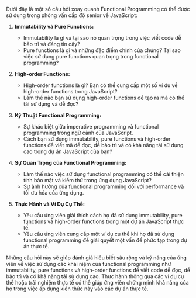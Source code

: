 Dưới đây là một số câu hỏi xoay quanh Functional Programming có thể được sử dụng trong phỏng vấn cấp độ senior về JavaScript:

1. **Immutability và Pure Functions:**

   - Immutability là gì và tại sao nó quan trọng trong việc viết code dễ bảo trì và đáng tin cậy?
   - Pure functions là gì và những đặc điểm chính của chúng? Tại sao việc sử dụng pure functions quan trọng trong functional programming?

2. **High-order Functions:**

   - High-order functions là gì? Bạn có thể cung cấp một số ví dụ về high-order functions trong JavaScript?
   - Làm thế nào bạn sử dụng high-order functions để tạo ra mã có thể tái sử dụng và dễ đọc?

3. **Kỹ Thuật Functional Programming:**

   - Sự khác biệt giữa imperative programming và functional programming trong ngữ cảnh của JavaScript.
   - Cách bạn sử dụng immutability, pure functions và high-order functions để viết mã dễ đọc, dễ bảo trì và có khả năng tái sử dụng cao trong dự án JavaScript của bạn?

4. **Sự Quan Trọng của Functional Programming:**

   - Làm thế nào việc sử dụng functional programming có thể cải thiện tính bảo mật và kiểm thử trong ứng dụng JavaScript?
   - Sự ảnh hưởng của functional programming đối với performance và tối ưu hóa của ứng dụng.

5. **Thực Hành và Ví Dụ Cụ Thể:**
   - Yêu cầu ứng viên giải thích cách họ đã sử dụng immutability, pure functions và high-order functions trong một dự án JavaScript thực tế.
   - Yêu cầu ứng viên cung cấp một ví dụ cụ thể khi họ đã sử dụng functional programming để giải quyết một vấn đề phức tạp trong dự án thực tế.

Những câu hỏi này sẽ giúp đánh giá hiểu biết sâu rộng và kỹ năng của ứng viên về việc sử dụng các khái niệm của functional programming như immutability, pure functions và high-order functions để viết code dễ đọc, dễ bảo trì và có khả năng tái sử dụng cao. Thực hành thông qua các ví dụ cụ thể hoặc trải nghiệm thực tế có thể giúp ứng viên chứng minh khả năng của họ trong việc áp dụng kiến thức này vào các dự án thực tế.
